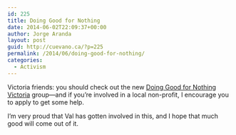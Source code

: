 ```yaml
---
id: 225
title: Doing Good for Nothing
date: 2014-06-02T22:09:37+00:00
author: Jorge Aranda
layout: post
guid: http://cuevano.ca/?p=225
permalink: /2014/06/doing-good-for-nothing/
categories:
  - Activism
---
```

Victoria friends: you should check out the new [Doing Good for Nothing Victoria](http://dgfnvictoria.ca/) group—and if you&#8217;re involved in a local non-profit, I encourage you to apply to get some help.

I&#8217;m very proud that Val has gotten involved in this, and I hope that much good will come out of it.